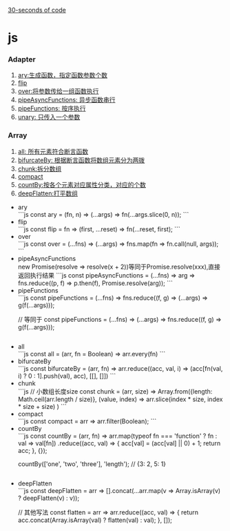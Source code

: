 [30-seconds of code](https://github.com/30-seconds/30-seconds-of-code)

# js
### Adapter
1. [ary:生成函数，指定函数参数个数](#ary)
1. [flip](#flip)
1. [over:将参数传给一组函数执行](#over)
1. [pipeAsyncFunctions: 异步函数串行](#pipeAsyncFunctions)
1. [pipeFunctions: 按序执行](#pipeFunctions)
1. [unary: 只传入一个参数](#unary) 

### Array
1. [all: 所有元素符合断言函数](#all)
1. [bifurcateBy: 根据断言函数将数组元素分为两拨](#bifurcateBy)
1. [chunk:拆分数组](#chunk)
1. [compact](#compact)
1. [countBy:按各个元素对应属性分类，对应的个数](#countBy)
1. [deepFlatten:打平数组](#deepFlatten)

- <div id="ary">ary</div>
    ```js
    const ary = (fn, n) => (...args) => fn(...args.slice(0, n));
    ```
- <div id="flip">flip</div>
    ```js
    const flip = fn => (first, ...reset) => fn(...reset, first);
    ```
- <div id="over">over</div>
    ```js
    const over = (...fns) => (...args) => fns.map(fn => fn.call(null, args));
    ```
- <div id="pipeAsyncFunctions">pipeAsyncFunctions</div>
    new Promise(resolve => resolve(x + 2))等同于Promise.resolve(xxx),直接返回执行结果
    ```js
    const pipeAsyncFunctions = (...fns) => arg => fns.reduce((p, f) => p.then(f), Promise.resolve(arg));
    ```
- <div id="pipeFunctions">pipeFunctions</div>
    ```js
    const pipeFunctions = (...fns) => fns.reduce((f, g) => (...args) => g(f(...args)));

    // 等同于
    const pipeFunctions = (...fns) => (...args) => fns.reduce((f, g) => g(f(...args)));
    ```

- <div id="unary>unary</div>
    ```js
    const unary = fn => val => fn(val);
    // [6, 8, 10]
    ['6', '8', '10'].map(unary(parseInt));

    // [ 6, NaN, 2 ]
    ['6', '8', '10'].map(parseInt);
    ```
- <div id="all">all</div>
    ```js
    const all = (arr, fn = Boolean) => arr.every(fn)
    ```
- <div id="bifurcateBy">bifurcateBy</div>
    ```js
    const bifurcateBy = (arr, fn) => 
        arr.reduce((acc, val, i) => (acc[fn(val, i) ? 0 : 1].push(val), acc), [[], []])
    ```
- <div id="chunk">chunk</div>
    ```js
    // 小数组长度size
    const chunk = (arr, size) => 
        Array.from({length: Math.ceil(arr.length / size)}, (value, index) => 
            arr.slice(index * size, index * size + size)
        )
    ```
- <div id="compact">compact</div>
    ```js
    const compact = arr => arr.filter(Boolean);
    ```
- <div id="countBy">countBy</div>
    ```js
    const countBy = (arr, fn) =>
        arr.map(typeof fn === 'function' ? fn : val => val[fn])
        .reduce((acc, val) => {
            acc[val] = (acc[val] || 0) + 1;
            return acc;
        }, {});

    countBy(['one', 'two', 'three'], 'length'); // {3: 2, 5: 1}
    ```
- <div id="deepFlatten">deepFlatten</div>
    ```js
    const deepFlatten = arr => [].concat(...arr.map(v => Array.isArray(v) ? deepFlatten(v) : v));
    
    // 其他写法
    const flatten = arr => arr.reduce((acc, val) => {
        return acc.concat(Array.isArray(val) ? flatten(val) : val);
    }, []);
    ```